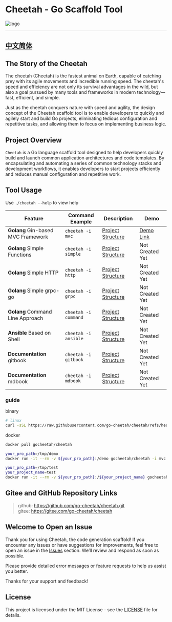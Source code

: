 # Cheetah - Go Scaffold Tool

![logo](logo/logo.png)

---
[中文简体](README.md)
---

## The Story of the Cheetah

The cheetah (Cheetah) is the fastest animal on Earth, capable of catching prey with its agile movements and incredible running speed. The cheetah's speed and efficiency are not only its survival advantages in the wild, but also a goal pursued by many tools and frameworks in modern technology—fast, efficient, and simple.

Just as the cheetah conquers nature with speed and agility, the design concept of the Cheetah scaffold tool is to enable developers to quickly and agilely start and build Go projects, eliminating tedious configuration and repetitive tasks, and allowing them to focus on implementing business logic.

## Project Overview

`Cheetah` is a Go language scaffold tool designed to help developers quickly build and launch common application architectures and code templates. By encapsulating and automating a series of common technology stacks and development workflows, it enables developers to start projects efficiently and reduces manual configuration and repetitive work.

## Tool Usage

Use `./cheetah --help` to view help

| Feature | Command Example | Description | Demo |
| --- | --- | --- | --- |
| **Golang** Gin-based MVC Framework | `cheetah -i mvc` | [Project Structure](./docs/mvc.md) | [Demo Link](https://github.com/go-cheetah/mvc-demo) |
| **Golang** Simple Functions | `cheetah -i simple` | [Project Structure](./docs/simple.md) | Not Created Yet |
| **Golang** Simple HTTP | `cheetah -i http` | [Project Structure](./docs/http.md) | Not Created Yet |
| **Golang** Simple grpc-go | `cheetah -i grpc` | [Project Structure](./docs/grpc.md) | Not Created Yet |
| **Golang** Command Line Approach | `cheetah -i command` | [Project Structure](./docs/command.md) | Not Created Yet |
| **Ansible** Based on Shell | `cheetah -i ansible` | [Project Structure](./docs/ansible.md) | Not Created Yet |
| **Documentation** gitbook | `cheetah -i gitbook` | [Project Structure](./docs/gitbook.md) | Not Created Yet |
| **Documentation** mdbook | `cheetah -i mdbook` | [Project Structure](./docs/mdbook.md) | Not Created Yet |

### guide

binary

```bash
# linux
curl -sSL https://raw.githubusercontent.com/go-cheetah/cheetah/refs/heads/main/install.sh | bash
```

docker

```bash
docker pull gocheetah/cheetah

your_pro_path=/tmp/demo
docker run -it --rm -v ${your_pro_path}:/demo gocheetah/cheetah -i mvc

your_pro_path=/tmp/test
your_project_name=test
docker run -it --rm -v ${your_pro_path}:/${your_project_name} gocheetah/cheetah -i mvc -n $your_project_name
```

## Gitee and GitHub Repository Links

> github: https://github.com/go-cheetah/cheetah.git  
> gitee: https://gitee.com/go-cheetah/cheetah

## Welcome to Open an Issue

Thank you for using Cheetah, the code generation scaffold! If you encounter any issues or have suggestions for improvements, feel free to open an issue in the [Issues](https://github.com/go-cheetah/cheetah/issues) section. We’ll review and respond as soon as possible.

Please provide detailed error messages or feature requests to help us assist you better.

Thanks for your support and feedback!

## License

This project is licensed under the MIT License - see the [LICENSE](LICENSE) file for details.